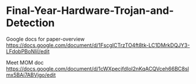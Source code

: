 # Final-Year-Hardware-Trojan-and-Detection

Google docs for paper-overview
https://docs.google.com/document/d/1FscgICTrzTO4ft8tk-LC1DMrkDQJY3-LFdobPBoNliI/edit


Meet MOM doc
https://docs.google.com/document/d/1cWXpecjfdIoI2nKqACQVceh66BC8sImx5BAi7ABVjgo/edit


